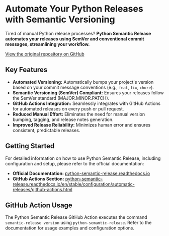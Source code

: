 # Automate Your Python Releases with Semantic Versioning

Tired of manual Python release processes? **Python Semantic Release automates your releases using SemVer and conventional commit messages, streamlining your workflow.**

[View the original repository on GitHub](https://github.com/python-semantic-release/python-semantic-release)

## Key Features

*   **Automated Versioning:** Automatically bumps your project's version based on your commit message conventions (e.g., `feat`, `fix`, `chore`).
*   **Semantic Versioning (SemVer) Compliant:** Ensures your releases follow the SemVer standard (MAJOR.MINOR.PATCH).
*   **GitHub Actions Integration:** Seamlessly integrates with GitHub Actions for automated releases on every push or pull request.
*   **Reduced Manual Effort:** Eliminates the need for manual version bumping, tagging, and release notes generation.
*   **Improved Release Reliability:** Minimizes human error and ensures consistent, predictable releases.

## Getting Started

For detailed information on how to use Python Semantic Release, including configuration and setup, please refer to the official documentation:

*   **Official Documentation:** [python-semantic-release.readthedocs.io](https://python-semantic-release.readthedocs.io/en/stable/)
*   **GitHub Actions Section:** [python-semantic-release.readthedocs.io/en/stable/configuration/automatic-releases/github-actions.html](https://python-semantic-release.readthedocs.io/en/stable/configuration/automatic-releases/github-actions.html)

## GitHub Action Usage

The Python Semantic Release GitHub Action executes the command `semantic-release version` using `python-semantic-release`.  Refer to the documentation for usage examples and configuration options.